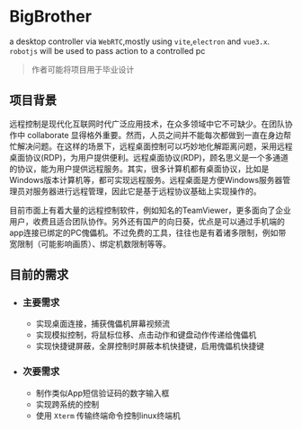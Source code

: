 # BigBrother
a desktop controller via `WebRTC`,mostly using `vite`,`electron` and `vue3.x`. `robotjs` will be used to pass action to a controlled pc

> 作者可能将项目用于毕业设计

##  项目背景

​		远程控制是现代化互联网时代广泛应用技术，在众多领域中它不可缺少。在团队协作中 collaborate 显得格外重要。然而，人员之间并不能每次都做到一直在身边帮忙解决问题。在这样的场景下，远程桌面控制可以巧妙地化解距离问题，采用远程桌面协议(RDP)，为用户提供便利。远程桌面协议(RDP)，顾名思义是一个多通道的协议，能为用户提供远程服务。其实，很多计算机都有桌面协议，比如是Windows版本计算机等，都可实现远程服务。远程桌面是方便Windows服务器管理员对服务器进行远程管理，因此它是基于远程协议基础上实现操作的。

​		目前市面上有着大量的远程控制软件，例如知名的TeamViewer，更多面向了企业用户，收费且适合团队协作。另外还有国产的向日葵，优点是可以通过手机端的app连接已绑定的PC傀儡机。不过免费的工具，往往也是有着诸多限制，例如带宽限制（可能影响画质）、绑定机数限制等等。

<!-- TODO -->

## 目前的需求
- ### 主要需求
	- 实现桌面连接，捕获傀儡机屏幕视频流
	- 实现模拟控制，将鼠标位移、点击动作和键盘动作传递给傀儡机
	- 实现快捷键屏蔽，全屏控制时屏蔽本机快捷键，启用傀儡机快捷键
- ### 次要需求
	- 制作类似App短信验证码的数字输入框
	- 实现跨系统的控制
	- 使用 `Xterm` 传输终端命令控制linux终端机

<!-- TODO -->